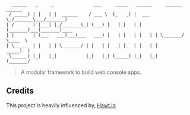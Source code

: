 ```
  ______   _     _               ___     _____   ______     ______      ______ 
 / _____) | |   | |  ______    / ___ \  (_   _) |  ___  \_/_______\___/_______)
| /       | |___| |_/_______\_| (___) |   | |   | | (_______)___(_______)____
| |       | (___   ___)___(___   ___) |   | |   | |   | | \_______/   \____  \
| \_____  | |   | | \_______/ | |   | |  _| |_  | |   | |             _____)  )
 \______) |_|   |_|           |_|   |_| (_____) |_|   |_|            (_______/

```

> A modular framework to build web console apps.

## Credits

This project is heavily influenced by, [Hawt.io](http://hawt.io/)

